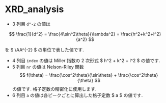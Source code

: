 # XRD_analysis

* 3 列目 `d^-2` の値は

$$ \frac{1}{d^2} = \frac{4\sin^2\theta}{\lambda^2} = \frac{h^2+k^2+l^2}{a^2} $$ 
 
を $ \AA^{-2} $ の単位で表した値です.
* 4 列目 `index` の値は Miller 指数の 2 次形式 $ h^2 + k^2 + l^2 $ の値です.
* 5 列目 `nr` の値は Nelson-Riley 関数 $$ f(\theta) = \frac{\cos^2\theta}{\sin\theta} + \frac{\cos^2\theta}{\theta} $$ の値です. 格子定数の精密化に使用します.
* 6 列目 `a` の値は各ピークごとに算出した格子定数 $ a $ の値です.
